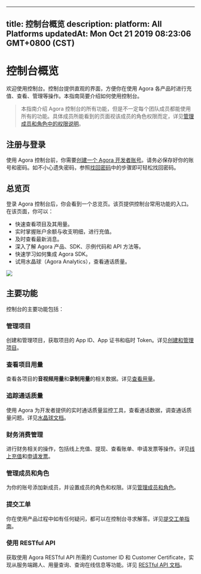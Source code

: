 
---
title: 控制台概览
description: 
platform: All Platforms
updatedAt: Mon Oct 21 2019 08:23:06 GMT+0800 (CST)
---
# 控制台概览
欢迎使用控制台。控制台提供直观的界面，方便你在使用 Agora 各产品时进行充值、查看、管理等操作。本指南简要介绍如何使用控制台。

> 本指南介绍 Agora 控制台的所有功能，但是不一定每个团队成员都能使用所有的功能。具体成员所能看到的页面视该成员的角色权限而定，详见[管理成员和角色中的权限说明](../../cn/Agora%20Platform/manage_member.md)。

## 注册与登录

使用 Agora 控制台前，你需要[创建一个 Agora 开发者账号](https://sso.agora.io/cn/signup)。请务必保存好你的账号和密码。如不小心遗失密码，参照[找回密码](../../cn/Agora%20Platform/sign_in_and_sign_up.md)中的步骤即可轻松找回密码。

## 总览页

登录 Agora 控制台后，你会看到一个总览页。该页提供控制台常用功能的入口。在该页面，你可以：

- 快速查看项目及其用量。
- 实时掌握账户余额与收支明细，进行充值。
- 及时查看最新消息。
- 深入了解 Agora 产品、SDK、示例代码和 API 方法等。
- 快速学习如何集成 Agora SDK。
- 试用水晶球（Agora Analytics），查看通话质量。

![](https://web-cdn.agora.io/docs-files/1557741022778)

## 主要功能

控制台的主要功能包括：

### 管理项目

创建和管理项目，获取项目的 App ID、App 证书和临时 Token。详见[创建和管理项目](../../cn/Agora%20Platform/manage_projects.md)。

### 查看项目用量

查看各项目的**音视频用量**和**录制用量**的相关数据。详见[查看用量](../../cn/Agora%20Platform/check_usage.md)。

### 追踪通话质量

使用 Agora 为开发者提供的实时通话质量监控工具，查看通话数据，调查通话质量问题。详见[水晶球文档](../../cn/Agora%20Platform/aa_guide.md)。

### 财务消费管理

进行财务相关的操作，包括线上充值、提现、查看账单、申请发票等操作。详见[线上充值](../../cn/Agora%20Platform/online_payment.md)和[申请发票](../../cn/Agora%20Platform/apply_invoice.md)。

### 管理成员和角色

为你的账号添加新成员，并设置成员的角色和权限。详见[管理成员和角色](../../cn/Agora%20Platform/manage_member.md)。

### 提交工单

你在使用产品过程中如有任何疑问，都可以在控制台寻求解答。详见[提交工单指南](../../cn/Agora%20Platform/ticket.md)。

### 使用 RESTful API

获取使用 Agora RESTful API 所需的 Customer ID 和 Customer Certificate，实现从服务端踢人、用量查询、查询在线信息等功能。详见 [RESTful API 文档](../../cn/Agora%20Platform/dashboard_restful_live.md)。
